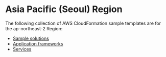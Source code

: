 # Asia Pacific \(Seoul\) Region<a name="cfn-sample-templates-ap-northeast-2"></a>

The following collection of AWS CloudFormation sample templates are for the ap\-northeast\-2 Region:
+ [Sample solutions](sample-templates-applications-ap-northeast-2.md)
+ [Application frameworks](sample-templates-appframeworks-ap-northeast-2.md)
+ [Services](sample-templates-services-ap-northeast-2.md)